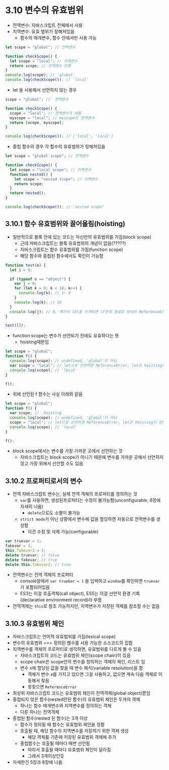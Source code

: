 # 3.10 변수의 유효범위

- 전역변수: 자바스크립트 전체에서 사용
- 지역변수: 유효 범위가 정해져있음
  - 함수의 매개변수, 함수 안에서만 사용 가능

```javascript
let scope = "global"; // 전역변수

function checkScope() {
  let scope = "local"; // 지역변수
  return scope; // 지역변수 반환
}
console.log(scope); // 'global'
console.log(checkScope()); // 'local'
```

- let 을 사용해서 선언하지 않는 경우

```javascript
scope = "global"; //  전역변수

function checkScope() {
  scope = "local"; // 전역변수가 바뀜
  myscope = "local"; // myscope도 전역변수
  return [scope, myscope];
}

console.log(checkScope()); // ['local', 'local']
```

- 중첩 함수의 경우 각 함수의 유효범위가 정해져있음

```javascript
let scope = "global scope"; // 전역변수

function checkScope() {
  let scope = "local scope"; // 지역변수
  function nested() {
    let scope = "nested scope"; // 지역변수
    return scope;
  }
  return nested();
}

console.log(checkScope()); // 'nested scope'
```

## 3.10.1 함수 유효범위와 끌어올림(hoisting)

- 일반적으로 블록 안에 있는 코드는 자신만의 유효범위를 가짐(block scope)
  - 근데 자바스크립트는 블록 유효범위의 개념이 없음(?????)
  - 자바스크립트는 함수 유효범위를 가짐(function scope)
  - 해당 함수와 중첩된 함수에서도 확인이 가능함

```javascript
function test(o) {
  let i = 0;

  if (typeof o == "object") {
    var j = 0;
    for (let k = 0; k < 10; k++) {
      console.log(k); // 1~ 9
    }
    console.log(k); // 10
  }
  console.log(j); // 0, 여기서 let을 쓰게되면 if문의 중괄호 밖이라 ReferenceError발생
}

test([]);
```

- function scope는 변수가 선언되기 전에도 유효하다는 뜻
  - hoisting때문임

```javascript
let scope = "global";
function f() {
  console.log(scope); // undefined, 'global'이 아님
  var scope = "local"; // let으로 선언하면 ReferenceError, let은 hoisting이 안되는듯
  console.log(scope); // 'local'
}

f();
```

- 위에 선언된 f 함수는 사실 아래와 같음

```javascript
let scope = "global";
function f() {
  var scope; //  hoisting
  console.log(scope); // undefined, 'global'이 아님
  scope = "local"; // let으로 선언하면 ReferenceError, let은 hoisting이 안되는듯
  console.log(scope); // 'local'
}

f();
```

- block scope에서는 변수를 가장 가까운 곳에서 선언하는 것
  - 자바스크립트는 block scope가 아니기 때문에 변수를 가까운 곳에서 선언하지 않고 가장 위에서 선언할 수도 있음

## 3.10.2 프로퍼티로서의 변수

- 전역 자바스크립트 변수는, 실제 전역 객체의 프로퍼티를 정의하는 것
  - `var`를 사용하면, 생성된프로퍼티는 수정이 불가능함(unconfigurable, 6장에 자세히 나옴)
    - `delete`으로도 소멸이 불가능
  - `strict mode`가 아닌 상황에서 변수에 값을 할당하면 자동으로 전역변수를 생성함
    - 이건 수정 및 삭제 가능(configurable)

```javascript
var truevar = 1;
fakevar = 2;
this.fakevar2 = 3;
delete truevar; // false
delete fakevar; // true
delete this.fakevar2; // true
```

- 전역변수는 전역 객체의 프로퍼티
  - console창에서 `var truebar = 1` 을 입력하고 `window`를 확인하면 `truevar`가 포함되어있음
  - ES3는 이걸 호출객체(call object), ES5는 이걸 선언적 환경 기록(declarative environment record)라 부름
- 전역객체는 `this`로 참조 가능하지만, 지역변수가 저장된 객체를 참조할 수는 없음

## 3.10.3 유효범위 체인

- 자바스크립트는 언어적 유효범위를 가짐(lexical scope)
- 변수의 유효범위 === 정의된 볁수를 사용 가능한 소스코드의 집합
- 지역변수를 객체의 프로퍼티로 생각하면, 유효범위를 다르게 볼 수 있음
  - 자바스크립트의 코드는 유효범위 체인(scope chain)이 있음
  - scope chain은 scope안의 변수를 정의하는 객체의 체인, 리스트 임
  - 변수 x에 할당된 값을 찾을 때 변수 해석(variable resolution)을 함
    - 객체가 변수 x를 가지고 있으면 그걸 사용하고, 없으면 계속 다음 객체로 이동해서 찾음
    - 못찾으면 `ReferenceError`
- 최상위 자바스크립트 코드는 유효범위 체인이 전역객체(global object)뿐임
- 중첩되지 않은 함수(nested안된 함수)의 유효범위 체인은 두개의 객체
  - 하나는 함수 매개변수와 지역변수를 정의하는 객체
  - 다른 하나는 전역객체
- 중첩된 함수(nested 된 함수)는 3개 이상
  - 함수가 정의될 때 함수는 유효범위 체인을 정함
  - 호출될 때, 해당 함수의 지역변수를 저장하기 위한 객체 생성
    - 해당 객체를 기존에 저장된 유효범위 객체에 추가
  - 중첩함수는 호출될 때마다 매번 선언됨
    - 따라서 호출될 때마다 유효범위 체인이 달라짐
    - 그래서 3개이상인듯
- 자세한건 5장과 8장에 나옴
